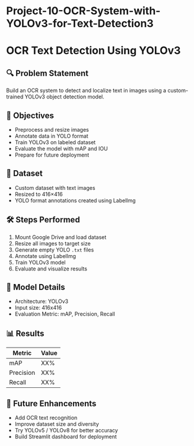 # Project-10-OCR-System-with-YOLOv3-for-Text-Detection3
# OCR Text Detection Using YOLOv3

## 🔍 Problem Statement
Build an OCR system to detect and localize text in images using a custom-trained YOLOv3 object detection model.

## 🎯 Objectives
- Preprocess and resize images
- Annotate data in YOLO format
- Train YOLOv3 on labeled dataset
- Evaluate the model with mAP and IOU
- Prepare for future deployment

## 📁 Dataset
- Custom dataset with text images
- Resized to 416×416
- YOLO format annotations created using LabelImg

## 🛠️ Steps Performed
1. Mount Google Drive and load dataset
2. Resize all images to target size
3. Generate empty YOLO `.txt` files
4. Annotate using LabelImg
5. Train YOLOv3 model
6. Evaluate and visualize results

## 🧠 Model Details
- Architecture: YOLOv3
- Input size: 416x416
- Evaluation Metric: mAP, Precision, Recall

## 📊 Results
| Metric     | Value    |
|------------|----------|
| mAP        | XX%      |
| Precision  | XX%      |
| Recall     | XX%      |

## 📌 Future Enhancements
- Add OCR text recognition
- Improve dataset size and diversity
- Try YOLOv5 / YOLOv8 for better accuracy
- Build Streamlit dashboard for deployment


